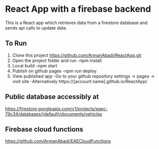 # React App with a firebase backend

This is a React app which retrieves data from a firestore database and sends api calls to update data.

## To Run

1. Clone this project https://github.com/ArmanAbadi/ReactApp.git
2. Open the project folder and run
	-npm install
3. Local build
	-npm start
4. Publish on github pages
	-npm run deploy
5. View published app
	-Go to your github repository settings -> pages -> visit site
	-Alternatively https://[account name].github.io/ReactApp/

## Public database accessibly at
https://firestore.googleapis.com/v1/projects/eaec-79c34/databases/(default)/documents/vehicles

## Firebase cloud functions
https://github.com/ArmanAbadi/EAECloudFunctions